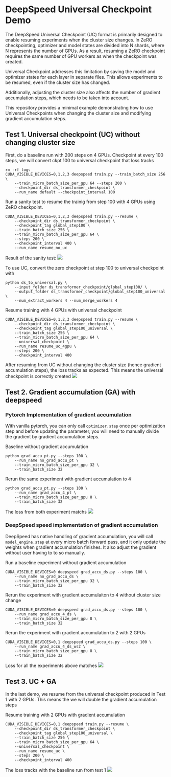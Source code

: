 # DeepSpeed Universal Checkpoint Demo
The DeepSpeed Universal Checkpoint (UC) format is primarily designed to enable resuming experiments when the cluster size changes. In ZeRO checkpointing, optimizer and model states are divided into N shards, where N represents the number of GPUs. As a result, resuming a ZeRO checkpoint requires the same number of GPU workers as when the checkpoint was created.

Universal Checkpoint addresses this limitation by saving the model and optimizer states for each layer in separate files. This allows experiments to be resumed, even if the cluster size has changed.

Additionally, adjusting the cluster size also affects the number of gradient accumulation steps, which needs to be taken into account.

This repository provides a minimal example demonstrating how to use Universal Checkpoints when changing the cluster size and modifying gradient accumulation steps.

## Test 1. Universal checkpoint (UC) without changing cluster size 

First, do a baseline run with 200 steps on 4 GPUs. Checkpoint at every 100 
steps, we will convert ckpt 100 to universal checkpoint 
that loss tracks
```
rm -rf logs
CUDA_VISIBLE_DEVICES=0,1,2,3 deepspeed train.py --train_batch_size 256 \
    --train_micro_batch_size_per_gpu 64 --steps 200 \
    --checkpoint_dir ds_transformer_checkpoint \
    --run_name default --checkpoint_interval 100 
```

Run a sanity test to resume the trainig from step 100 with 4 GPUs using ZeRO checkpoint. 
```
CUDA_VISIBLE_DEVICES=0,1,2,3 deepspeed train.py --resume \
    --checkpoint_dir ds_transformer_checkpoint \
    --checkpoint_tag global_step100 \
    --train_batch_size 256 \
    --train_micro_batch_size_per_gpu 64 \
    --steps 200 \
    --checkpoint_interval 400 \
    --run_name resume_no_uc
```
Result of the sanity test:
![](./assets/default_resume_no_uc.png)


To use UC, convert the zero checkpoint at step 100 to universal checkpoint 
with 
```
python ds_to_universal.py \
    --input_folder ds_transformer_checkpoint/global_step100/ \
    --output_folder ds_transformer_checkpoint/global_step100_universal \
    --num_extract_workers 4 --num_merge_workers 4  
```

Resume training with 4 GPUs with universal checkpoint
```
CUDA_VISIBLE_DEVICES=0,1,2,3 deepspeed train.py --resume \
    --checkpoint_dir ds_transformer_checkpoint \
    --checkpoint_tag global_step100_universal \
    --train_batch_size 256 \
    --train_micro_batch_size_per_gpu 64 \
    --universal_checkpoint \
    --run_name resume_uc_4gpu \
    --steps 200 \
    --checkpoint_interval 400 
```

After resuming from UC without changing the cluster size (hence 
gradient accumulation steps), the loss tracks as expected. This means
the universal checkpoint is correctly created
![](./assets/default_uc_4gpu.png)
<Add image here> 


## Test 2. Gradient accumulation (GA) with deepspeed
### Pytorch Implementation of gradient accumulation
With vanilla pytorch, you can only call `optimizer.step` once per 
optimization step and before updating the parameter, you will need
to manually divide the gradient by gradient accumulation steps.


Baseline without gradient accumulation
```
python grad_accu_pt.py --steps 100 \
    --run_name no_grad_accu_pt \
    --train_micro_batch_size_per_gpu 32 \
    --train_batch_size 32
```

Rerun the same experiment with gradient accumulation to 4
```
python grad_accu_pt.py --steps 100 \
    --run_name grad_accu_4_pt \
    --train_micro_batch_size_per_gpu 8 \
    --train_batch_size 32
```

The loss from both experiment matchs
![](./assets/grad_accu_4_pt_no_grad_accu.png)


### DeepSpeed speed implementation of gradient accumulation 
DeepSpeed has native handling of gradient accumulation, you will 
call `model_engine.step` at every micro batch forward pass, and it
only update the weights when gradient accumulation finishes. It also
adjust the gradient without user having to to so manually. 


Run a baseline experiment without gradient accumulation
```
CUDA_VISIBLE_DEVICES=0 deepspeed grad_accu_ds.py --steps 100 \
    --run_name no_grad_accu_ds \
    --train_micro_batch_size_per_gpu 32 \
    --train_batch_size 32
```

Rerun the experiment with gradient accumulaiton to 4 without cluster 
size change
```
CUDA_VISIBLE_DEVICES=0 deepspeed grad_accu_ds.py --steps 100 \
    --run_name grad_accu_4_ds \
    --train_micro_batch_size_per_gpu 8 \
    --train_batch_size 32
```

Rerun the experiment with gradient accumulation to 2 with 2 GPUs
```
CUDA_VISIBLE_DEVICES=0,1 deepspeed grad_accu_ds.py --steps 100 \
    --run_name grad_accu_4_ds_ws2 \
    --train_micro_batch_size_per_gpu 8 \
    --train_batch_size 32
```

Loss for all the experiments above matches
![](./assets/ds_grad_no_uc.png)

## Test 3. UC + GA
In the last demo, we resume from the universal checkpoint produced in Test 1 with 2 GPUs. This means the we will double the gradient 
accumulation steps

Resume training with 2 GPUs with gradient accumulation
```
CUDA_VISIBLE_DEVICES=0,1 deepspeed train.py --resume \
    --checkpoint_dir ds_transformer_checkpoint \
    --checkpoint_tag global_step100_universal \
    --train_batch_size 256 \
    --train_micro_batch_size_per_gpu 64 \
    --universal_checkpoint \
    --run_name resume_uc \
    --steps 200 \
    --checkpoint_interval 400 
```

The loss tracks with the baseline run from test 1
![](./assets/ds_uc_grac_accu.png
)


